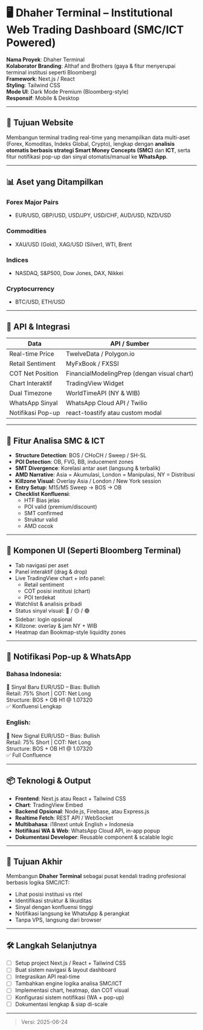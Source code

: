 # 🖥️ Dhaher Terminal – Institutional Web Trading Dashboard (SMC/ICT Powered)

**Nama Proyek**: Dhaher Terminal  
**Kolaborator Branding**: Althaf and Brothers (gaya & fitur menyerupai terminal institusi seperti Bloomberg)  
**Framework**: Next.js / React  
**Styling**: Tailwind CSS  
**Mode UI**: Dark Mode Premium (Bloomberg-style)  
**Responsif**: Mobile & Desktop  

---

## 🎯 Tujuan Website

Membangun terminal trading real-time yang menampilkan data multi-aset (Forex, Komoditas, Indeks Global, Crypto), lengkap dengan **analisis otomatis berbasis strategi Smart Money Concepts (SMC)** dan **ICT**, serta fitur notifikasi pop-up dan sinyal otomatis/manual ke **WhatsApp**.

---

## 📊 Aset yang Ditampilkan

### Forex Major Pairs
- EUR/USD, GBP/USD, USD/JPY, USD/CHF, AUD/USD, NZD/USD

### Commodities
- XAU/USD (Gold), XAG/USD (Silver), WTI, Brent

### Indices
- NASDAQ, S&P500, Dow Jones, DAX, Nikkei

### Cryptocurrency
- BTC/USD, ETH/USD

---

## 🔌 API & Integrasi

| Data               | API / Sumber                                      |
|--------------------|---------------------------------------------------|
| Real-time Price    | TwelveData / Polygon.io                           |
| Retail Sentiment   | MyFxBook / FXSSI                                  |
| COT Net Position   | FinancialModelingPrep (dengan visual chart)       |
| Chart Interaktif   | TradingView Widget                                |
| Dual Timezone      | WorldTimeAPI (NY & WIB)                           |
| WhatsApp Sinyal    | WhatsApp Cloud API / Twilio                       |
| Notifikasi Pop-up  | react-toastify atau custom modal                  |

---

## 🧠 Fitur Analisa SMC & ICT

- **Structure Detection**: BOS / CHoCH / Sweep / SH-SL
- **POI Detection**: OB, FVG, BB, inducement zones
- **SMT Divergence**: Korelasi antar aset (langsung & terbalik)
- **AMD Narrative**: Asia = Akumulasi, London = Manipulasi, NY = Distribusi
- **Killzone Visual**: Overlay Asia / London / New York session
- **Entry Setup**: M15/M5 Sweep → BOS → OB
- **Checklist Konfluensi**:
  - HTF Bias jelas
  - POI valid (premium/discount)
  - SMT confirmed
  - Struktur valid
  - AMD cocok

---

## 🧩 Komponen UI (Seperti Bloomberg Terminal)

- Tab navigasi per aset
- Panel interaktif (drag & drop)
- Live TradingView chart + info panel:
  - Retail sentiment
  - COT posisi institusi (chart)
  - POI terdekat
- Watchlist & analisis pribadi
- Status sinyal visual: 🔴 / 🟡 / 🟢
- Sidebar: login opsional
- Killzone: overlay & jam NY + WIB
- Heatmap dan Bookmap-style liquidity zones

---

## 🔔 Notifikasi Pop-up & WhatsApp

### Bahasa Indonesia:
🔔 Sinyal Baru EUR/USD – Bias: Bullish  
Retail: 75% Short | COT: Net Long  
Structure: BOS + OB H1 @ 1.07320  
✅ Konfluensi Lengkap

### English:
🔔 New Signal EUR/USD – Bias: Bullish  
Retail: 75% Short | COT: Net Long  
Structure: BOS + OB H1 @ 1.07320  
✅ Full Confluence

---

## 📦 Teknologi & Output

- **Frontend**: Next.js atau React + Tailwind CSS  
- **Chart**: TradingView Embed  
- **Backend Opsional**: Node.js, Firebase, atau Express.js  
- **Realtime Fetch**: REST API / WebSocket  
- **Multibahasa**: i18next untuk English + Indonesia  
- **Notifikasi WA & Web**: WhatsApp Cloud API, in-app popup  
- **Dokumentasi Developer**: Reusable component & scalable logic

---

## 🚀 Tujuan Akhir

Membangun **Dhaher Terminal** sebagai pusat kendali trading profesional berbasis logika SMC/ICT:  
- Lihat posisi institusi vs ritel  
- Identifikasi struktur & likuiditas  
- Sinyal dengan konfluensi tinggi  
- Notifikasi langsung ke WhatsApp & perangkat  
- Tanpa VPS, langsung dari browser

---

## 🛠️ Langkah Selanjutnya

- [ ] Setup project Next.js / React + Tailwind CSS  
- [ ] Buat sistem navigasi & layout dashboard  
- [ ] Integrasikan API real-time  
- [ ] Tambahkan engine logika analisa SMC/ICT  
- [ ] Implementasi chart, heatmap, dan COT visual  
- [ ] Konfigurasi sistem notifikasi (WA + pop-up)  
- [ ] Dokumentasi lengkap & siap di-scale

---

> Versi: 2025-06-24
